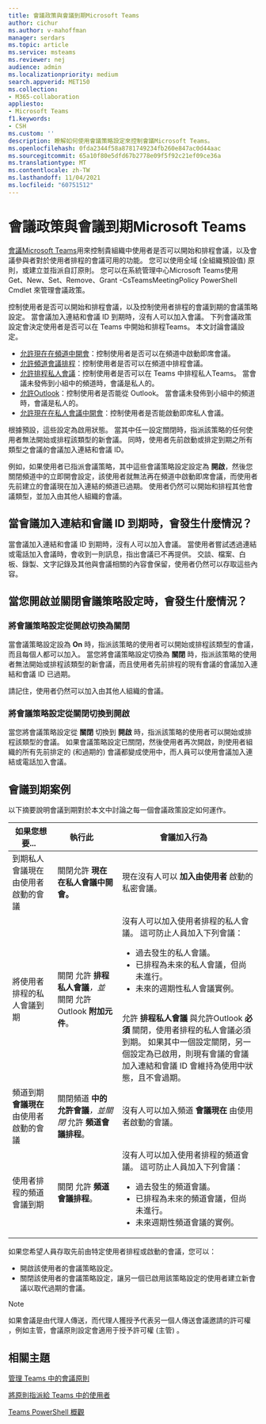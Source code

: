 ```yaml
---
title: 會議政策與會議到期Microsoft Teams
author: cichur
ms.author: v-mahoffman
manager: serdars
ms.topic: article
ms.service: msteams
ms.reviewer: nej
audience: admin
ms.localizationpriority: medium
search.appverid: MET150
ms.collection:
- M365-collaboration
appliesto:
- Microsoft Teams
f1.keywords:
- CSH
ms.custom: ''
description: 瞭解如何使用會議策略設定來控制會議Microsoft Teams。
ms.openlocfilehash: 0fda2344f58a8781749234fb260e847ac0d44aac
ms.sourcegitcommit: 65a10f80e5dfd67b2778e09f5f92c21ef09ce36a
ms.translationtype: MT
ms.contentlocale: zh-TW
ms.lasthandoff: 11/04/2021
ms.locfileid: "60751512"
---
```

# <a name="meeting-policies-and-meeting-expiration-in-microsoft-teams"></a>會議政策與會議到期Microsoft Teams

[會議Microsoft Teams](meeting-policies-overview.md)用來控制貴組織中使用者是否可以開始和排程會議，以及會議參與者對於使用者排程的會議可用的功能。 您可以使用全域 (全組織預設值) 原則，或建立並指派自訂原則。 您可以在系統管理中心Microsoft Teams使用 Get、New、Set、Remove、Grant [ ](/powershell/module/skype/new-csteamsmeetingpolicy)-CsTeamsMeetingPolicy PowerShell Cmdlet 來管理會議政策。 [](/powershell/module/skype/get-csteamsmeetingpolicy) [](/powershell/module/skype/set-csteamsmeetingpolicy) [](/powershell/module/skype/remove-csteamsmeetingpolicy) [](/powershell/module/skype/grant-csteamsmeetingpolicy)

控制使用者是否可以開始和排程會議，以及控制使用者排程的會議到期的會議策略設定。 當會議加入連結和會議 ID 到期時，沒有人可以加入會議。 下列會議政策設定會決定使用者是否可以在 Teams 中開始和排程Teams。 本文討論會議設定。

- [允許現在在頻道中開會](meeting-policies-in-teams-general.md#allow-meet-now-in-channels)：控制使用者是否可以在頻道中啟動即席會議。
- [允許頻道會議排程](meeting-policies-in-teams-general.md#allow-channel-meeting-scheduling)：控制使用者是否可以在頻道中排程會議。
- [允許排程私人會議](meeting-policies-in-teams-general.md#allow-scheduling-private-meetings)：控制使用者是否可以在 Teams 中排程私人Teams。 當會議未發佈到小組中的頻道時，會議是私人的。
- [允許Outlook](meeting-policies-in-teams-general.md#allow-the-outlook-add-in)：控制使用者是否能從 Outlook。 當會議未發佈到小組中的頻道時，會議是私人的。
- [允許現在在私人會議中開會](meeting-policies-in-teams-general.md#allow-meet-now-in-private-meetings)：控制使用者是否能啟動即席私人會議。

根據預設，這些設定為啟用狀態。 當其中任一設定關閉時，指派該策略的任何使用者無法開始或排程該類型的新會議。 同時，使用者先前啟動或排定到期之所有類型之會議的會議加入連結和會議 ID。

例如，如果使用者已指派會議策略，其中這些會議策略設定設定為 **開啟**，然後您關閉頻道中的立即開會設定，該使用者就無法再在頻道中啟動即席會議，而使用者先前建立的會議現在加入連結的頻道已過期。 使用者仍然可以開始和排程其他會議類型，並加入由其他人組織的會議。

## <a name="what-happens-when-the-meeting-join-link-and-conference-id-expire"></a>當會議加入連結和會議 ID 到期時，會發生什麼情況？

當會議加入連結和會議 ID 到期時，沒有人可以加入會議。 當使用者嘗試透過連結或電話加入會議時，會收到一則訊息，指出會議已不再提供。 交談、檔案、白板、錄製、文字記錄及其他與會議相關的內容會保留，使用者仍然可以存取這些內容。

## <a name="what-happens-when-you-turn-on-and-turn-off-a-meeting-policy-setting"></a>當您開啟並關閉會議策略設定時，會發生什麼情況？

### <a name="switch-a-meeting-policy-setting-from-on-to-off"></a>將會議策略設定從開啟切換為關閉

當會議策略設定設為 **On** 時，指派該策略的使用者可以開始或排程該類型的會議，而且每個人都可以加入。 當您將會議策略設定切換為 **關閉** 時，指派該策略的使用者無法開始或排程該類型的新會議，而且使用者先前排程的現有會議的會議加入連結和會議 ID 已過期。

請記住，使用者仍然可以加入由其他人組織的會議。

### <a name="switch-a-meeting-policy-setting-from-off-to-on"></a>將會議策略設定從關閉切換到開啟

當您將會議策略設定從 **關閉** 切換到 **開啟** 時，指派該策略的使用者可以開始或排程該類型的會議。 如果會議策略設定已關閉，然後使用者再次開啟，則使用者組織的所有先前排定的 (和過期的) 會議都變成使用中，而人員可以使用會議加入連結或電話加入會議。  

## <a name="meeting-expiration-scenarios"></a>會議到期案例

以下摘要說明會議到期對於本文中討論之每一個會議政策設定如何運作。

|如果您想要...&nbsp;&nbsp; |執行此&nbsp;&nbsp;&nbsp;&nbsp;  |會議加入行為&nbsp;&nbsp;&nbsp;&nbsp;  |
|---------------------------|---------------------|---------|
|到期私人會議現在由使用者啟動的會議&nbsp;&nbsp;|關閉允許 **現在在私人會議中開會。**&nbsp;&nbsp;|現在沒有人可以 **加入由使用者** 啟動的私密會議。|
|將使用者排程的私人會議到期&nbsp;&nbsp;|關閉 允許 **排程私人會議**_，並_ 關閉 允許Outlook **附加元件**。 &nbsp;&nbsp;|沒有人可以加入使用者排程的私人會議。 這可防止人員加入下列會議：<ul><li>過去發生的私人會議。</li><li>已排程為未來的私人會議，但尚未進行。</li><li>未來的週期性私人會議實例。</li></ul><br>允許 **排程私人會議** 與允許Outlook **必須** 關閉，使用者排程的私人會議必須到期。 如果其中一個設定關閉，另一個設定為已啟用，則現有會議的會議加入連結和會議 ID 會維持為使用中狀態，且不會過期。|
|頻道到期 **會議現在** 由使用者啟動的會議&nbsp;&nbsp;|關閉頻道 **中的允許會議**_，並關閉_ 允許 **頻道會議排程**。&nbsp;&nbsp;|沒有人可以加入頻道 **會議現在** 由使用者啟動的會議。|
|使用者排程的頻道會議到期&nbsp;&nbsp;|關閉 允許 **頻道會議排程**。&nbsp;&nbsp;|沒有人可以加入使用者排程的頻道會議。 這可防止人員加入下列會議：<ul><li>過去發生的頻道會議。</li><li>已排程為未來的頻道會議，但尚未進行。</li><li>未來週期性頻道會議的實例。</li></ul>|

如果您希望人員存取先前由特定使用者排程或啟動的會議，您可以：

- 開啟該使用者的會議策略設定。
- 關閉該使用者的會議策略設定，讓另一個已啟用該策略設定的使用者建立新會議以取代過期的會議。

> [!NOTE]
> 如果會議是由代理人傳送，而代理人獲授予代表另一個人傳送會議邀請的許可權 ，例如主管，會議原則設定會適用于授予許可權 (主管) 。

## <a name="related-topics"></a>相關主題

[管理 Teams 中的會議原則](meeting-policies-overview.md)

[將原則指派給 Teams 中的使用者](policy-assignment-overview.md)

[Teams PowerShell 概觀](teams-powershell-overview.md)

